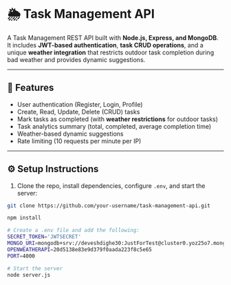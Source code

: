 # 🌦️ Task Management API  

A Task Management REST API built with **Node.js, Express, and MongoDB**.  
It includes **JWT-based authentication**, **task CRUD operations**, and a unique **weather integration** that restricts outdoor task completion during bad weather and provides dynamic suggestions.  

---

## 🚀 Features  
- User authentication (Register, Login, Profile)  
- Create, Read, Update, Delete (CRUD) tasks  
- Mark tasks as completed (with **weather restrictions** for outdoor tasks)  
- Task analytics summary (total, completed, average completion time)  
- Weather-based dynamic suggestions  
- Rate limiting (10 requests per minute per IP)  

---

## ⚙️ Setup Instructions  

1. Clone the repo, install dependencies, configure `.env`, and start the server:  

```bash
git clone https://github.com/your-username/task-management-api.git

npm install

# Create a .env file and add the following:
SECRET_TOKEN='JWTSECRET'
MONGO_URI=mongodb+srv://deveshdighe30:JustForTest@cluster0.yoz25o7.mongodb.net/stfx
OPENWEATHERAPI=20d5138e83e9d379f0aada223f8c5e65
PORT=4000

# Start the server
node server.js

